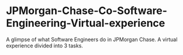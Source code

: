 # JPMorgan-Chase-Co-Software-Engineering-Virtual-experience
A glimpse of what Software Engineers do in JPMorgan Chase. A virtual experience divided into 3 tasks.
